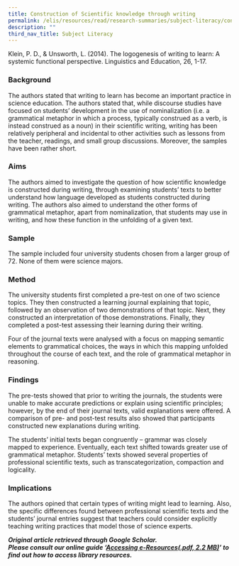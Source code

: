 ```yaml
---
title: Construction of Scientific knowledge through writing
permalink: /elis/resources/read/research-summaries/subject-literacy/construction-of-scientific-knowledge/
description: ""
third_nav_title: Subject Literacy
---
```

Klein, P. D., & Unsworth, L. (2014). The logogenesis of writing to learn: A systemic functional perspective. Linguistics and Education, 26, 1-17.

### Background

The authors stated that writing to learn has become an important practice in science education. The authors stated that, while discourse studies have focused on students’ development in the use of nominalization (i.e. a grammatical metaphor in which a process, typically construed as a verb, is instead construed as a noun) in their scientific writing, writing has been relatively peripheral and incidental to other activities such as lessons from the teacher, readings, and small group discussions. Moreover, the samples have been rather short.

### Aims

The authors aimed to investigate the question of how scientific knowledge is constructed during writing, through examining students’ texts to better understand how language developed as students constructed during writing. The authors also aimed to understand the other forms of grammatical metaphor, apart from nominalization, that students may use in writing, and how these function in the unfolding of a given text.

### Sample

The sample included four university students chosen from a larger group of 72. None of them were science majors.

### Method

The university students first completed a pre-test on one of two science topics. They then constructed a learning journal explaining that topic, followed by an observation of two demonstrations of that topic. Next, they constructed an interpretation of those demonstrations. Finally, they completed a post-test assessing their learning during their writing.

Four of the journal texts were analysed with a focus on mapping semantic elements to grammatical choices, the ways in which this mapping unfolded throughout the course of each text, and the role of grammatical metaphor in reasoning.

### Findings

The pre-tests showed that prior to writing the journals, the students were unable to make accurate predictions or explain using scientific principles; however, by the end of their journal texts, valid explanations were offered. A comparison of pre- and post-test results also showed that participants constructed new explanations during writing.

The students’ initial texts began congruently – grammar was closely mapped to experience. Eventually, each text shifted towards greater use of grammatical metaphor. Students’ texts showed several properties of professional scientific texts, such as transcategorization, compaction and logicality.

### Implications

The authors opined that certain types of writing might lead to learning. Also, the specific differences found between professional scientific texts and the students’ journal entries suggest that teachers could consider explicitly teaching writing practices that model those of science experts.


_**Original article retrieved through Google Scholar.**_  
**_Please consult our online guide ‘[Accessing e-Resources(.pdf, 2.2 MB)](https://academyofsingaporeteachers-moe-edu-sg-admin.cwp.sg/elis/resources/read/research-summaries/subject-literacy/18e45074-6b1b-4ac7-811f-1a8da16c4f81 "Accessing e-Resources")’ to find out how to access library resources._**